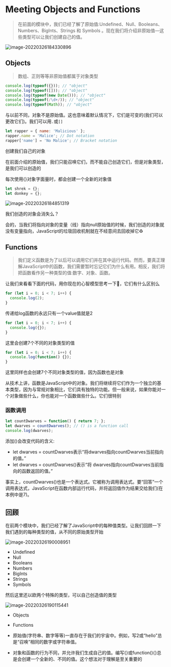 # Meeting Objects and Functions

> 在前面的模块中，我们已经了解了原始值:Undefined、Null、Booleans、Numbers、BigInts、Strings 和 Symbols 。现在我们将介绍非原始值—这些类型可以让我们创建自己的值。

![image-20220326184330896](https://tva1.sinaimg.cn/large/e6c9d24egy1h0nh2vwh6dj20u00z5q5i.jpg)

## Objects

> 数组、正则等等非原始值都属于对象类型

```js
console.log(typeof({})); // "object"
console.log(typeof([])); // "object"
console.log(typeof(new Date())); // "object"
console.log(typeof(/\d+/)); // "object"
console.log(typeof(Math)); // "object"
```

与以前不同，对象不是原始值。这也意味着默认情况下，它们是可变的(我们可以更改它们)。我们可以用`.`或`[]`

```js
let rapper = { name: 'Malicious' };
rapper.name = 'Malice'; // Dot notation
rapper['name'] = 'No Malice'; // Bracket notation
```

创建我们自己的对象

在前面介绍的原始值，我们只能召唤它们，而不能自己创造它们，但是对象类型，是我们可以创造的

每次使用{}对象字面量时，都会创建一个全新的对象值

```js
let shrek = {};
let donkey = {};
```

![image-20220326184851319](https://tva1.sinaimg.cn/large/e6c9d24egy1h0nh8dw33xj20sg0iat9s.jpg)

我们创造的对象会消失么？

会的，当我们将指向对象的变量（线）指向null原始值的时候，我们创造的对象就没有变量指向，JavaScript的垃圾回收机制就在不经意间去回收掉它♻️

## Functions

> 我们定义函数是为了以后可以调用它们并在其中运行代码。然而，要真正理解JavaScript中的函数，我们需要暂时忘记它们为什么有用。相反，我们将把函数看作另一种类型的值:数字、对象、函数。

让我们来看看下面的代码，用你现在的心智模型思考一下🤔，它们有什么区别么

```js
for (let i = 0; i < 7; i++) {
  console.log(2);
}
```

传递给log函数的永远只有一个value值就是2

```js
for (let i = 0; i < 7; i++) {
  console.log({});
}
```

这里会创建7个不同的对象类型的值

```js
for (let i = 0; i < 7; i++) {
  console.log(function() {});
}
```

这里同样也会创建7个不同对象类型的值，因为函数也是对象

从技术上讲，函数是JavaScript中的对象。我们将继续将它们作为一个独立的基本类型，因为与常规对象相比，它们具有独特的功能。但一般来说，如果你能对一个对象做些什么，你也能对一个函数做些什么。它们很特别

### 函数调用

```js
let countDwarves = function() { return 7; };
let dwarves = countDwarves(); // () is a function call
console.log(dwarves);
```

添加()会改变代码的含义:  

- let dwarves = countDwarves表示“将dwarves指向countDwarves当前指向的值。” 
- let dwarves = countDwarves()表示“将 dwarves指向countDwarves当前指向的函数返回的值。”

事实上，countDwarves()也是一个表达式。它被称为调用表达式。要“回答”一个调用表达式，JavaScript在函数内部运行代码，并将返回值作为结果交给我们(在本例中是7)。

## 回顾

在前两个模块中，我们已经了解了JavaScript中的每种值类型。让我们回顾一下我们遇到的每种类型的值，从不同的原始类型开始

![image-20220326190008951](https://tva1.sinaimg.cn/large/e6c9d24egy1h0nhk53o1lj20we0fywfq.jpg)

- Undefined
- Null
- Booleans
- Numbers
- BigInts
- Strings
- Symbols

然后这里还以欧两个特殊的类型，可以自己创造值的类型

![image-20220326190115441](https://tva1.sinaimg.cn/large/e6c9d24egy1h0nhlatcz4j20to0fut9b.jpg)

- Objects
- Functions



- 原始值(字符串、数字等等)一直存在于我们的宇宙中。例如，写2或“hello”总是“召唤”相同的数字或字符串值。
- 对象和函数的行为不同，并允许我们生成自己的值。编写{}或function(){}总是会创建一个全新的、不同的值。这个想法对于理解是至关重要的